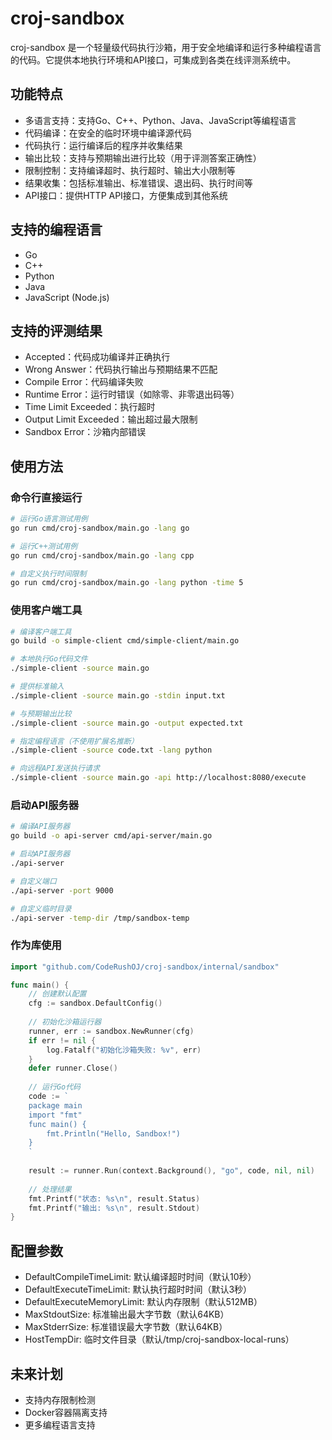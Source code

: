 # croj-sandbox

croj-sandbox 是一个轻量级代码执行沙箱，用于安全地编译和运行多种编程语言的代码。它提供本地执行环境和API接口，可集成到各类在线评测系统中。

## 功能特点

- 多语言支持：支持Go、C++、Python、Java、JavaScript等编程语言
- 代码编译：在安全的临时环境中编译源代码
- 代码执行：运行编译后的程序并收集结果
- 输出比较：支持与预期输出进行比较（用于评测答案正确性）
- 限制控制：支持编译超时、执行超时、输出大小限制等
- 结果收集：包括标准输出、标准错误、退出码、执行时间等
- API接口：提供HTTP API接口，方便集成到其他系统

## 支持的编程语言

- Go
- C++
- Python
- Java
- JavaScript (Node.js)

## 支持的评测结果

- Accepted：代码成功编译并正确执行
- Wrong Answer：代码执行输出与预期结果不匹配
- Compile Error：代码编译失败
- Runtime Error：运行时错误（如除零、非零退出码等）
- Time Limit Exceeded：执行超时
- Output Limit Exceeded：输出超过最大限制
- Sandbox Error：沙箱内部错误

## 使用方法

### 命令行直接运行

```bash
# 运行Go语言测试用例
go run cmd/croj-sandbox/main.go -lang go

# 运行C++测试用例
go run cmd/croj-sandbox/main.go -lang cpp

# 自定义执行时间限制
go run cmd/croj-sandbox/main.go -lang python -time 5
```

### 使用客户端工具

```bash
# 编译客户端工具
go build -o simple-client cmd/simple-client/main.go

# 本地执行Go代码文件
./simple-client -source main.go

# 提供标准输入
./simple-client -source main.go -stdin input.txt

# 与预期输出比较
./simple-client -source main.go -output expected.txt

# 指定编程语言（不使用扩展名推断）
./simple-client -source code.txt -lang python

# 向远程API发送执行请求
./simple-client -source main.go -api http://localhost:8080/execute
```

### 启动API服务器

```bash
# 编译API服务器
go build -o api-server cmd/api-server/main.go

# 启动API服务器
./api-server

# 自定义端口
./api-server -port 9000

# 自定义临时目录
./api-server -temp-dir /tmp/sandbox-temp
```

### 作为库使用

```go
import "github.com/CodeRushOJ/croj-sandbox/internal/sandbox"

func main() {
    // 创建默认配置
    cfg := sandbox.DefaultConfig()
    
    // 初始化沙箱运行器
    runner, err := sandbox.NewRunner(cfg)
    if err != nil {
        log.Fatalf("初始化沙箱失败: %v", err)
    }
    defer runner.Close()
    
    // 运行Go代码
    code := `
    package main
    import "fmt"
    func main() {
        fmt.Println("Hello, Sandbox!")
    }
    `
    
    result := runner.Run(context.Background(), "go", code, nil, nil)
    
    // 处理结果
    fmt.Printf("状态: %s\n", result.Status)
    fmt.Printf("输出: %s\n", result.Stdout)
}
```

## 配置参数

- DefaultCompileTimeLimit: 默认编译超时时间（默认10秒）
- DefaultExecuteTimeLimit: 默认执行超时时间（默认3秒）
- DefaultExecuteMemoryLimit: 默认内存限制（默认512MB）
- MaxStdoutSize: 标准输出最大字节数（默认64KB）
- MaxStderrSize: 标准错误最大字节数（默认64KB）
- HostTempDir: 临时文件目录（默认/tmp/croj-sandbox-local-runs）

## 未来计划

- 支持内存限制检测
- Docker容器隔离支持
- 更多编程语言支持